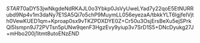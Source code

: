 $START$0aDY53jwNkgdeNdRKAJL0o3Ybkp0JsVyUweLYad7y22qoE5EtNURRubd9Np4v1m3daNy7E1SA5Qi7o5chP9MuymLL056eyezaA/tbkkYLT6lgjfeIVjth0VewKUED1qm+Kproap0sx9vTKZPDXDYE0Z+Cr50u3OsjErsBeXu5ejSPrkQl5Ismpn9J72PVTsn5pUNw9qenF3HgzEvy9yiup3v7SrD1S5+DNcDyukg27J+mHbo200j1itmt8utoENz$END$
